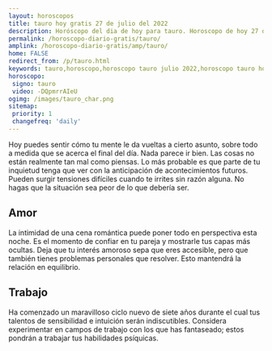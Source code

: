 ```yaml
---
layout: horoscopos
title: tauro hoy gratis 27 de julio del 2022 
description: Horóscopo del dia de hoy para tauro. Horoscopo de hoy 27 de julio del 2022. Las predicciones de amor, trabajo, vida personal gratis.
permalink: /horoscopo-diario-gratis/tauro/
amplink: /horoscopo-diario-gratis/amp/tauro/
home: FALSE
redirect_from: /p/tauro.html
keywords: tauro,horoscopo,horoscopo tauro julio 2022,horoscopo tauro hoy,tarot tauro julio 2022,horoscopo tauro,tarot tauro hoy,horoscopo de hoy,horoscopo diario,tarot del amor,horoscopo de hoy tauro,horoscopo diario del tarot, Horoscopo de hoy tauro 27 de julio del 2022,horóscopo del día,signos zodiacales 2022, el horoscopo de hoy
horoscopo:
 signo: tauro
 video: -DQpmrrAIeU
ogimg: /images/tauro_char.png
sitemap:
 priority: 1
 changefreq: 'daily'
---
```



Hoy puedes sentir cómo tu mente le da vueltas a cierto asunto, sobre todo a medida que se acerca el final del día. Nada parece ir bien. Las cosas no están realmente tan mal como piensas. Lo más probable es que parte de tu inquietud tenga que ver con la anticipación de acontecimientos futuros. Pueden surgir tensiones difíciles cuando te irrites sin razón alguna. No hagas que la situación sea peor de lo que debería ser.

## Amor

La intimidad de una cena romántica puede poner todo en perspectiva esta noche. Es el momento de confiar en tu pareja y mostrarle tus capas más ocultas. Deja que tu interés amoroso sepa que eres accesible, pero que también tienes problemas personales que resolver. Esto mantendrá la relación en equilibrio.

## Trabajo

Ha comenzado un maravilloso ciclo nuevo de siete años durante el cual tus talentos de sensibilidad e intuición serán indiscutibles. Considera experimentar en campos de trabajo con los que has fantaseado; estos pondrán a trabajar tus habilidades psíquicas.